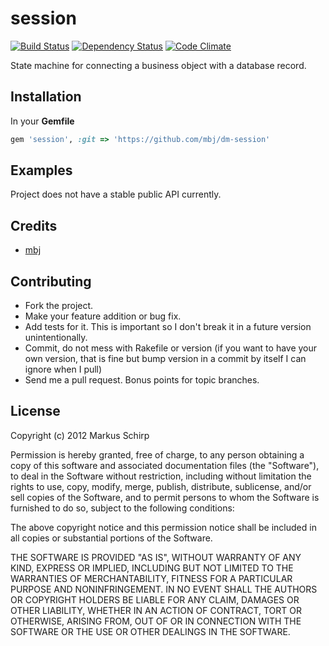 session
========

[![Build Status](https://secure.travis-ci.org/datamapper/dm-session.png?branch=master)](http://travis-ci.org/datamapper/dm-session)
[![Dependency Status](https://gemnasium.com/datamapper/dm-session.png)](https://gemnasium.com/datamapper/dm-session)
[![Code Climate](https://codeclimate.com/badge.png)](https://codeclimate.com/github/datamapper/dm-session)

State machine for connecting a business object with a database record.

Installation
------------

In your **Gemfile**

``` ruby
gem 'session', :git => 'https://github.com/mbj/dm-session'
```

Examples
--------

Project does not have a stable public API currently.

Credits
-------

* [mbj](https://github.com/mbj)

Contributing
-------------

* Fork the project.
* Make your feature addition or bug fix.
* Add tests for it. This is important so I don't break it in a
  future version unintentionally.
* Commit, do not mess with Rakefile or version
  (if you want to have your own version, that is fine but bump version in a commit by itself I can ignore when I pull)
* Send me a pull request. Bonus points for topic branches.

License
-------

Copyright (c) 2012 Markus Schirp

Permission is hereby granted, free of charge, to any person obtaining
a copy of this software and associated documentation files (the
"Software"), to deal in the Software without restriction, including
without limitation the rights to use, copy, modify, merge, publish,
distribute, sublicense, and/or sell copies of the Software, and to
permit persons to whom the Software is furnished to do so, subject to
the following conditions:

The above copyright notice and this permission notice shall be
included in all copies or substantial portions of the Software.

THE SOFTWARE IS PROVIDED "AS IS", WITHOUT WARRANTY OF ANY KIND,
EXPRESS OR IMPLIED, INCLUDING BUT NOT LIMITED TO THE WARRANTIES OF
MERCHANTABILITY, FITNESS FOR A PARTICULAR PURPOSE AND
NONINFRINGEMENT. IN NO EVENT SHALL THE AUTHORS OR COPYRIGHT HOLDERS BE
LIABLE FOR ANY CLAIM, DAMAGES OR OTHER LIABILITY, WHETHER IN AN ACTION
OF CONTRACT, TORT OR OTHERWISE, ARISING FROM, OUT OF OR IN CONNECTION
WITH THE SOFTWARE OR THE USE OR OTHER DEALINGS IN THE SOFTWARE.
